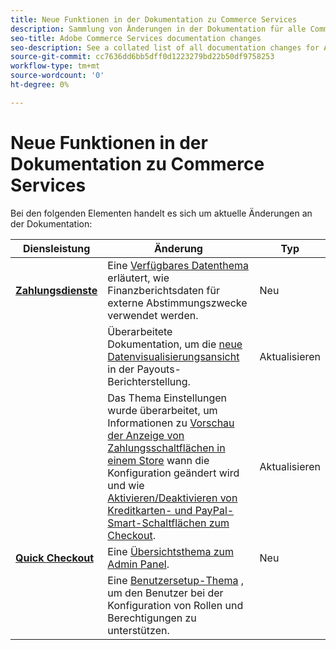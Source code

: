 ```yaml
---
title: Neue Funktionen in der Dokumentation zu Commerce Services
description: Sammlung von Änderungen in der Dokumentation für alle Commerce-Dienste
seo-title: Adobe Commerce Services documentation changes
seo-description: See a collated list of all documentation changes for Adobe Commerce Services and integration services.
source-git-commit: cc7636dd6bb5dff0d1223279bd22b50df9758253
workflow-type: tm+mt
source-wordcount: '0'
ht-degree: 0%

---
```


# Neue Funktionen in der Dokumentation zu Commerce Services

Bei den folgenden Elementen handelt es sich um aktuelle Änderungen an der Dokumentation:

<!-- * **Payment Services**
  * *NEW* Added an [Available data topic](https://experienceleague.adobe.com/docs/commerce-merchant-services/payment-services/reporting/data.html) that explains how to use financial reporting data for external reconciliation purposes.
  * Revised documentation to include the [new data visualization view](https://experienceleague.adobe.com/docs/commerce-merchant-services/payment-services/reporting/payouts.html#payouts-data-visualization-view) in Payouts reporting.
  * Revised the Settings topic to include information about [previewing how payment buttons will appear in a store](https://experienceleague.adobe.com/docs/commerce-merchant-services/payment-services/configure/settings.html#payment-buttons) when the configuration is changed and added instructions for [enabling/disabling credit card and PayPal smart buttons for checkout](https://experienceleague.adobe.com/docs/commerce-merchant-services/payment-services/configure/settings.html#configure-payment-options).
* **Quick Checkout**
  * *NEW* Added an [overview topic about the Admin Panel](https://experienceleague.adobe.com/docs/commerce-merchant-services/quick-checkout/getting-started/quick-checkout-admin-panel/admin-panel.html).
  * *NEW* Added a [user setup topic](https://experienceleague.adobe.com/docs/commerce-merchant-services/quick-checkout/getting-started/quick-checkout-admin-panel/user-roles-setup.html) to guide the user in configuring roles and permissions. -->

| Diensleistung | Änderung | Typ |
|  ---  |  ---  |  ---  |
| [**Zahlungsdienste**](https://experienceleague.adobe.com/docs/commerce-merchant-services/payment-services/guide-overview.html) | Eine [Verfügbares Datenthema](https://experienceleague.adobe.com/docs/commerce-merchant-services/payment-services/reporting/data.html) erläutert, wie Finanzberichtsdaten für externe Abstimmungszwecke verwendet werden. | Neu |
|  | Überarbeitete Dokumentation, um die [neue Datenvisualisierungsansicht](https://experienceleague.adobe.com/docs/commerce-merchant-services/payment-services/reporting/payouts.html#payouts-data-visualization-view) in der Payouts-Berichterstellung. | Aktualisieren |
|  | Das Thema Einstellungen wurde überarbeitet, um Informationen zu [Vorschau der Anzeige von Zahlungsschaltflächen in einem Store](https://experienceleague.adobe.com/docs/commerce-merchant-services/payment-services/configure/settings.html#payment-buttons) wann die Konfiguration geändert wird und wie [Aktivieren/Deaktivieren von Kreditkarten- und PayPal-Smart-Schaltflächen zum Checkout](https://experienceleague.adobe.com/docs/commerce-merchant-services/payment-services/configure/settings.html#configure-payment-options). | Aktualisieren |
| [**Quick Checkout**](https://experienceleague.adobe.com/docs/commerce-merchant-services/quick-checkout/overview.html) | Eine [Übersichtsthema zum Admin Panel](https://experienceleague.adobe.com/docs/commerce-merchant-services/quick-checkout/getting-started/quick-checkout-admin-panel/admin-panel.html). | Neu |
|  | Eine [Benutzersetup-Thema](https://experienceleague.adobe.com/docs/commerce-merchant-services/quick-checkout/getting-started/quick-checkout-admin-panel/user-roles-setup.html) , um den Benutzer bei der Konfiguration von Rollen und Berechtigungen zu unterstützen. |
